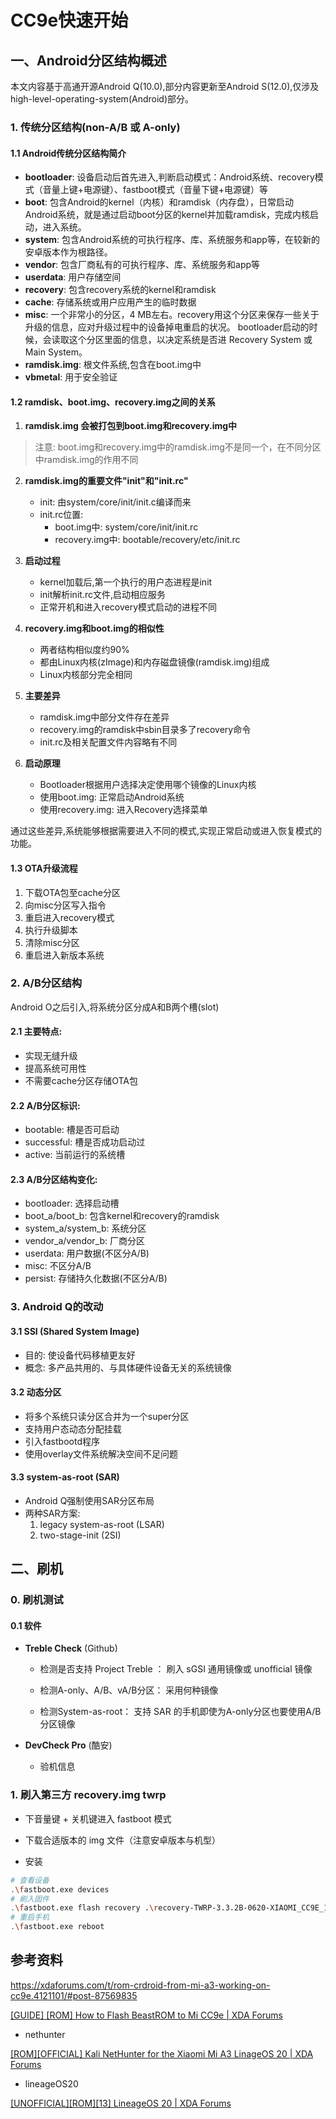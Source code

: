 # CC9e快速开始

## 一、Android分区结构概述

本文内容基于高通开源Android Q(10.0),部分内容更新至Android S(12.0),仅涉及high-level-operating-system(Android)部分。

### 1.  传统分区结构(non-A/B 或 A-only)

#### 1.1 Android传统分区结构简介

- **bootloader**: 设备启动后首先进入,判断启动模式：Android系统、recovery模式（音量上键+电源键）、fastboot模式（音量下键+电源键）等
- **boot**: 包含Android的kernel（内核）和ramdisk（内存盘），日常启动Android系统，就是通过启动boot分区的kernel并加载ramdisk，完成内核启动，进入系统。
- **system**: 包含Android系统的可执行程序、库、系统服务和app等，在较新的安卓版本作为根路径。
- **vendor**: 包含厂商私有的可执行程序、库、系统服务和app等
- **userdata**: 用户存储空间
- **recovery**: 包含recovery系统的kernel和ramdisk
- **cache**: 存储系统或用户应用产生的临时数据
- **misc**: 一个非常小的分区，4 MB左右。recovery用这个分区来保存一些关于升级的信息，应对升级过程中的设备掉电重启的状况。 bootloader启动的时候，会读取这个分区里面的信息，以决定系统是否进 Recovery System 或 Main System。
- **ramdisk.img**: 根文件系统,包含在boot.img中
- **vbmetal**: 用于安全验证

#### 1.2 ramdisk、boot.img、recovery.img之间的关系

1. **ramdisk.img 会被打包到boot.img和recovery.img中**

> 注意: boot.img和recovery.img中的ramdisk.img不是同一个，在不同分区中ramdisk.img的作用不同

2. **ramdisk.img的重要文件"init"和"init.rc"**
   
   - init: 由system/core/init/init.c编译而来
   - init.rc位置:
     - boot.img中: system/core/init/init.rc
     - recovery.img中: bootable/recovery/etc/init.rc

3. **启动过程**
   
   - kernel加载后,第一个执行的用户态进程是init
   - init解析init.rc文件,启动相应服务
   - 正常开机和进入recovery模式启动的进程不同

4. **recovery.img和boot.img的相似性**
   
   - 两者结构相似度约90%
   - 都由Linux内核(zImage)和内存磁盘镜像(ramdisk.img)组成
   - Linux内核部分完全相同

5. **主要差异**
   
   - ramdisk.img中部分文件存在差异
   - recovery.img的ramdisk中sbin目录多了recovery命令
   - init.rc及相关配置文件内容略有不同

6. **启动原理**
   
   - Bootloader根据用户选择决定使用哪个镜像的Linux内核
   - 使用boot.img: 正常启动Android系统
   - 使用recovery.img: 进入Recovery选择菜单

通过这些差异,系统能够根据需要进入不同的模式,实现正常启动或进入恢复模式的功能。

#### 1.3 OTA升级流程

1. 下载OTA包至cache分区
2. 向misc分区写入指令
3. 重启进入recovery模式
4. 执行升级脚本
5. 清除misc分区
6. 重启进入新版本系统

### 2. A/B分区结构

Android O之后引入,将系统分区分成A和B两个槽(slot)

#### 2.1 主要特点:

- 实现无缝升级
- 提高系统可用性
- 不需要cache分区存储OTA包

#### 2.2 A/B分区标识:

- bootable: 槽是否可启动
- successful: 槽是否成功启动过
- active: 当前运行的系统槽

#### 2.3 A/B分区结构变化:

- bootloader: 选择启动槽
- boot_a/boot_b: 包含kernel和recovery的ramdisk
- system_a/system_b: 系统分区
- vendor_a/vendor_b: 厂商分区
- userdata: 用户数据(不区分A/B)
- misc: 不区分A/B
- persist: 存储持久化数据(不区分A/B)

### 3. Android Q的改动

#### 3.1 SSI (Shared System Image)

- 目的: 使设备代码移植更友好
- 概念: 多产品共用的、与具体硬件设备无关的系统镜像

#### 3.2 动态分区

- 将多个系统只读分区合并为一个super分区
- 支持用户态动态分配挂载
- 引入fastbootd程序
- 使用overlay文件系统解决空间不足问题

#### 3.3 system-as-root (SAR)

- Android Q强制使用SAR分区布局
- 两种SAR方案:
  1. legacy system-as-root (LSAR)
  2. two-stage-init (2SI)

## 二、刷机

### 0. 刷机测试

#### 0.1 软件

- **Treble Check** (Github)
  
  - 检测是否支持 Project Treble ： 刷入 sGSI 通用镜像或  unofficial 镜像
  
  - 检测A-only、A/B、vA/B分区： 采用何种镜像
  
  - 检测System-as-root： 支持 SAR 的手机即使为A-only分区也要使用A/B分区镜像

- **DevCheck Pro** (酷安)
  
  - 验机信息

### 1. 刷入第三方 recovery.img twrp

- 下音量键 + 关机键进入 fastboot 模式

- 下载合适版本的 img 文件（注意安卓版本与机型）

- 安装

```bash
# 查看设备
.\fastboot.exe devices
# 刷入固件
.\fastboot.exe flash recovery .\recovery-TWRP-3.3.2B-0620-XIAOMI_CC9E_10.0-CN-wzsx150.img
# 重启手机
.\fastboot.exe reboot
```

## 参考资料

https://xdaforums.com/t/rom-crdroid-from-mi-a3-working-on-cc9e.4121101/#post-87569835

[[GUIDE] [ROM] How to Flash BeastROM to Mi CC9e | XDA Forums](https://xdaforums.com/t/guide-rom-how-to-flash-beastrom-to-mi-cc9e.3970925/)

- nethunter

[[ROM][OFFICIAL] Kali NetHunter for the Xiaomi Mi A3 LinageOS 20 | XDA Forums](https://xdaforums.com/t/rom-official-kali-nethunter-for-the-xiaomi-mi-a3-linageos-20.4631001/)

- lineageOS20

[[UNOFFICIAL][ROM][13] LineageOS 20 | XDA Forums](https://xdaforums.com/t/unofficial-rom-13-lineageos-20.4552703/)
